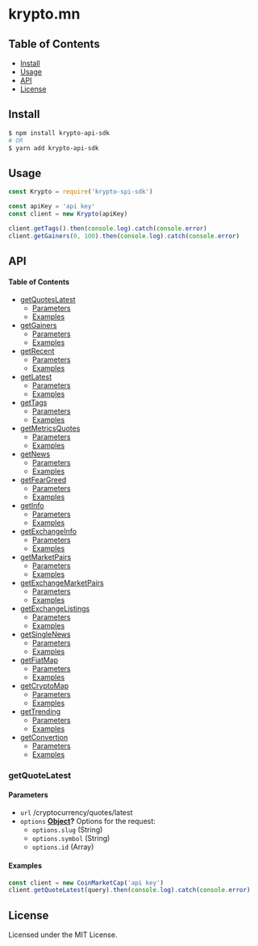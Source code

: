 # krypto.mn

## Table of Contents

-   [Install](#install)
-   [Usage](#usage)
-   [API](#api)
-   [License](#license)

## Install

```sh
$ npm install krypto-api-sdk
# OR
$ yarn add krypto-api-sdk
```

## Usage

```js
const Krypto = require('krypto-spi-sdk')

const apiKey = 'api key'
const client = new Krypto(apiKey)

client.getTags().then(console.log).catch(console.error)
client.getGainers(0, 100).then(console.log).catch(console.error)
```

## API

<!-- Generated by documentation.js. Update this documentation by updating the source code. -->

#### Table of Contents

-   [getQuotesLatest](#getQuoteLatest)
    -   [Parameters](#parameters-1)
    -   [Examples](#examples-1)
-   [getGainers](#getGainers)
    -   [Parameters](#parameters-2)
    -   [Examples](#examples-2)
-   [getRecent](#getRecent)
    -   [Parameters](#parameters-3)
    -   [Examples](#examples-3)
-   [getLatest](#getLatest)
    -   [Parameters](#parameters-4)
    -   [Examples](#examples-4)
-   [getTags](#getTags)
    -   [Parameters](#parameters-5)
    -   [Examples](#examples-5)
-   [getMetricsQuotes](#getMetricsQuotes)
    -   [Parameters](#parameters-6)
    -   [Examples](#examples-6)
-   [getNews](#getNews)
    -   [Parameters](#parameters-7)
    -   [Examples](#examples-7)
-   [getFearGreed](#getFearGreed)
    -   [Parameters](#parameters-8)
    -   [Examples](#examples-8)
-   [getInfo](#getInfo)
    -   [Parameters](#parameters-9)
    -   [Examples](#examples-9)
-   [getExchangeInfo](#getExchangeInfo)
    -   [Parameters](#parameters-10)
    -   [Examples](#examples-10)
-   [getMarketPairs](#getMarketPairs)
    -   [Parameters](#parameters-11)
    -   [Examples](#examples-11)
-   [getExchangeMarketPairs](#getExchangeMarketPairs)
    -   [Parameters](#parameters-12)
    -   [Examples](#examples-12)
-   [getExchangeListings](#getExchangeListings)
    -   [Parameters](#parameters-13)
    -   [Examples](#examples-13)
-   [getSingleNews](#getSingleNews)
    -   [Parameters](#parameters-14)
    -   [Examples](#examples-14)
-   [getFiatMap](#getFiatMap)
    -   [Parameters](#parameters-15)
    -   [Examples](#examples-15)
-   [getCryptoMap](#getCryptoMap)
    -   [Parameters](#parameters-16)
    -   [Examples](#examples-16)
-   [getTrending](#getTrending)
    -   [Parameters](#parameters-17)
    -   [Examples](#examples-17)
-   [getConvertion](#getConvertion)
    -   [Parameters](#parameters-18)
    -   [Examples](#examples-18)


### getQuoteLatest


#### Parameters

-   `url`   /cryptocurrency/quotes/latest
-   `options` **[Object](https://developer.mozilla.org/docs/Web/JavaScript/Reference/Global_Objects/Object)?** Options for the request:
    -   `options.slug` (String)
    -   `options.symbol` (String)
    -   `options.id` (Array<Integer>)

#### Examples

```javascript
const client = new CoinMarketCap('api key')
client.getQuoteLatest(query).then(console.log).catch(console.error)
```

## License

Licensed under the MIT License.
